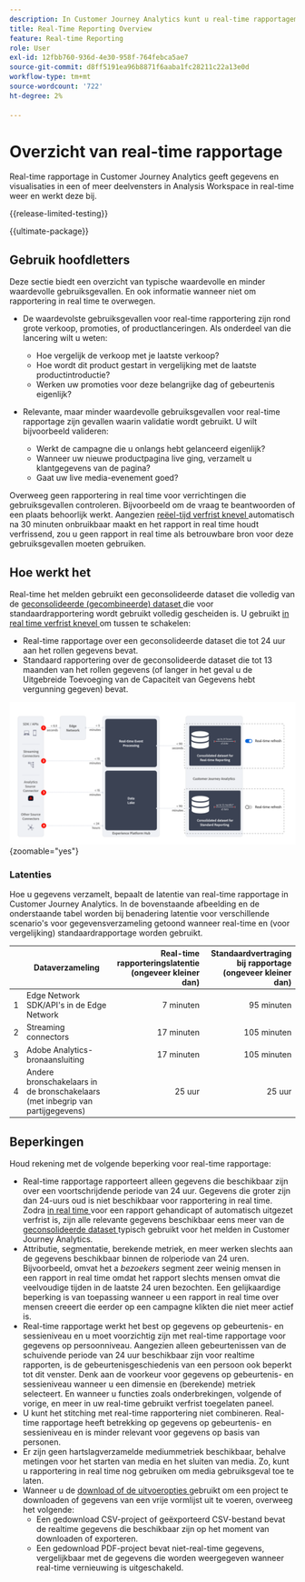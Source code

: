 ```yaml
---
description: In Customer Journey Analytics kunt u real-time rapportagemogelijkheden gebruiken.
title: Real-Time Reporting Overview
feature: Real-time Reporting
role: User
exl-id: 12fbb760-936d-4e30-958f-764febca5ae7
source-git-commit: d8ff5191ea96b8871f6aaba1fc28211c22a13e0d
workflow-type: tm+mt
source-wordcount: '722'
ht-degree: 2%

---
```


# Overzicht van real-time rapportage

Real-time rapportage in Customer Journey Analytics geeft gegevens en visualisaties in een of meer deelvensters in Analysis Workspace in real-time weer en werkt deze bij.

{{release-limited-testing}}

{{ultimate-package}}

## Gebruik hoofdletters

Deze sectie biedt een overzicht van typische waardevolle en minder waardevolle gebruiksgevallen. En ook informatie wanneer niet om rapportering in real time te overwegen.

* De waardevolste gebruiksgevallen voor real-time rapportering zijn rond grote verkoop, promoties, of productlanceringen.
Als onderdeel van die lancering wilt u weten:

   * Hoe vergelijk de verkoop met je laatste verkoop?
   * Hoe wordt dit product gestart in vergelijking met de laatste productintroductie?
   * Werken uw promoties voor deze belangrijke dag of gebeurtenis eigenlijk?

* Relevante, maar minder waardevolle gebruiksgevallen voor real-time rapportage zijn gevallen waarin validatie wordt gebruikt.
U wilt bijvoorbeeld valideren:

   * Werkt de campagne die u onlangs hebt gelanceerd eigenlijk?
   * Wanneer uw nieuwe productpagina live ging, verzamelt u klantgegevens van de pagina?
   * Gaat uw live media-evenement goed?

Overweeg geen rapportering in real time voor verrichtingen die gebruiksgevallen controleren. Bijvoorbeeld om de vraag te beantwoorden of een plaats behoorlijk werkt. Aangezien [ reëel-tijd verfrist knevel ](use-real-time.md) automatisch na 30 minuten onbruikbaar maakt en het rapport in real time houdt verfrissend, zou u geen rapport in real time als betrouwbare bron voor deze gebruiksgevallen moeten gebruiken.

## Hoe werkt het

Real-time het melden gebruikt een geconsolideerde dataset die volledig van de [ geconsolideerde (gecombineerde) dataset ](/help/connections/combined-dataset.md) die voor standaardrapportering wordt gebruikt volledig gescheiden is. U gebruikt [ in real time verfrist knevel ](use-real-time.md) om tussen te schakelen:

* Real-time rapportage over een geconsolideerde dataset die tot 24 uur aan het rollen gegevens bevat.
* Standaard rapportering over de geconsolideerde dataset die tot 13 maanden van het rollen gegevens (of langer in het geval u de Uitgebreide Toevoeging van de Capaciteit van Gegevens hebt vergunning gegeven) bevat.

![ Echt - tijd rapporterend ](assets/real-time-reporting-latencies.svg){zoomable="yes"}

### Latenties

Hoe u gegevens verzamelt, bepaalt de latentie van real-time rapportage in Customer Journey Analytics. In de bovenstaande afbeelding en de onderstaande tabel worden bij benadering latentie voor verschillende scenario&#39;s voor gegevensverzameling getoond wanneer real-time en (voor vergelijking) standaardrapportage worden gebruikt.

| | Dataverzameling | Real-time rapporteringslatentie <br/> (ongeveer kleiner dan) | Standaardvertraging bij rapportage <br/> (ongeveer kleiner dan) |
|:---:|---|--:|--:|
| 1 | Edge Network SDK/API&#39;s in de Edge Network | 7 minuten | 95 minuten |
| 2 | Streaming connectors | 17 minuten | 105 minuten |
| 3 | Adobe Analytics-bronaansluiting | 17 minuten | 105 minuten |
| 4 | Andere bronschakelaars in de bronschakelaars (met inbegrip van partijgegevens) | 25 uur | 25 uur |


## Beperkingen

Houd rekening met de volgende beperking voor real-time rapportage:

* Real-time rapportage rapporteert alleen gegevens die beschikbaar zijn over een voortschrijdende periode van 24 uur. Gegevens die groter zijn dan   24-uurs oud is niet beschikbaar voor rapportering in real time. Zodra [ in real time ](use-real-time.md) voor een rapport gehandicapt of automatisch uitgezet verfrist is, zijn alle relevante gegevens beschikbaar eens meer van de [ geconsolideerde dataset ](/help/connections/combined-dataset.md) typisch gebruikt voor het melden in Customer Journey Analytics.
* Attributie, segmentatie, berekende metriek, en meer werken slechts aan de gegevens beschikbaar binnen de rolperiode van 24 uren. Bijvoorbeeld, omvat het a *bezoekers* segment zeer weinig mensen in een rapport in real time omdat het rapport slechts mensen omvat die veelvoudige tijden in de laatste 24 uren bezochten. Een gelijkaardige beperking is van toepassing wanneer u een rapport in real time over mensen creeert die eerder op een campagne klikten die niet meer actief is.
* Real-time rapportage werkt het best op gegevens op gebeurtenis- en sessieniveau en u moet voorzichtig zijn met real-time rapportage voor gegevens op persoonniveau. Aangezien alleen gebeurtenissen van de schuivende periode van 24 uur beschikbaar zijn voor realtime rapporten, is de gebeurtenisgeschiedenis van een persoon ook beperkt tot dit venster. Denk aan de voorkeur voor gegevens op gebeurtenis- en sessieniveau wanneer u een dimensie en (berekende) metriek selecteert. En wanneer u functies zoals onderbrekingen, volgende of vorige, en meer in uw real-time gebruikt verfrist toegelaten paneel.
* U kunt het stitching met real-time rapportering niet combineren. Real-time rapportage heeft betrekking op gegevens op gebeurtenis- en sessieniveau en is minder relevant voor gegevens op basis van personen.
* Er zijn geen hartslagverzamelde mediummetriek beschikbaar, behalve metingen voor het starten van media en het sluiten van media. Zo, kunt u rapportering in real time nog gebruiken om media gebruiksgeval toe te laten.
* Wanneer u de [ download of de uitvoeropties ](/help/analysis-workspace/export/download-send.md) gebruikt om een project te downloaden of gegevens van een vrije vormlijst uit te voeren, overweeg het volgende:
   * Een gedownload CSV-project of geëxporteerd CSV-bestand bevat de realtime gegevens die beschikbaar zijn op het moment van downloaden of exporteren.
   * Een gedownload PDF-project bevat niet-real-time gegevens, vergelijkbaar met de gegevens die worden weergegeven wanneer real-time vernieuwing is uitgeschakeld.
